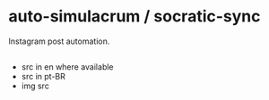 # auto-simulacrum / socratic-sync

Instagram post automation.

##

-   src in en where available
-   src in pt-BR
-   img src